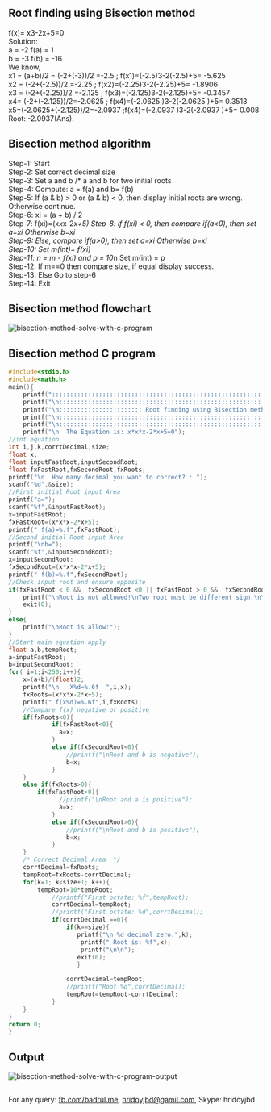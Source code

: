 
## Root finding using Bisection method

f(x)= x3-2x+5=0 <br>
Solution: <br>
a = -2		f(a) = 1<br>
b = -3		f(b) = -16<br>
We know,<br>
x1 = (a+b)/2 =  (-2+(-3))/2  =-2.5 ; f(x1)=(-2.5)3-2(-2.5)+5= -5.625 <br>
x2 = (-2+(-2.5))/2  =-2.25 ; f(x2)=(-2.25)3-2(-2.25)+5= -1.8906 <br>
x3 = (-2+(-2.25))/2  =-2.125 ; f(x3)=(-2.125)3-2(-2.125)+5= -0.3457 <br>
x4= (-2+(-2.125))/2=-2.0625 ; f(x4)=(-2.0625 )3-2(-2.0625 )+5= 0.3513<br>
x5=(-2.0625+(-2.125))/2=-2.0937 ;f(x4)=(-2.0937 )3-2(-2.0937 )+5= 0.008<br>
Root: -2.0937(Ans).<br>

## Bisection method algorithm
Step-1:  Start  <br>
Step-2: Set correct decimal size <br>
Step-3: Set a and b /* a and b for two initial roots <br>
Step-4: Compute: a = f(a) and b= f(b) <br>
 Step-5: If (a & b) > 0 or (a & b) < 0, then display initial roots are wrong. Otherwise continue. <br>
Step-6: xi = (a + b) / 2 <br>
Step-7: f(xi)=(x*x*x-2*x+5)
Step-8: if f(xi) < 0, then compare if(a<0), then set a=xi Otherwise b=xi <br>
Step-9: Else, compare if(a>0), then set a=xi Otherwise b=xi <br>
Step-10: Set m(int)= f(xi) <br>
Step-11: n = m - f(xi) and p = 10*n Set m(int) = p <br>
Step-12: If m==0 then compare size, if equal display success. <br>
Step-13: Else Go to step-6 <br>
Step-14: Exit <br>

## Bisection method flowchart
![bisection-method-solve-with-c-program](https://user-images.githubusercontent.com/15130238/50550077-5fe3c800-0c93-11e9-80a3-6d3aa39b44c7.png)

## Bisection method C program
``` c
#include<stdio.h>
#include<math.h>
main(){
    printf(":::::::::::::::::::::::::::::::::::::::::::::::::::::::::::::::::::::::::::::::::");
    printf("\n:::::::::::::::::::::::::::::::::::::::::::::::::::::::::::::::::::::::::::::::::");
    printf("\n::::::::::::::::::::::: Root finding using Bisection method :::::::::::::::::::::");
    printf("\n:::::::::::::::::::::::::::::::::::::::::::::::::::::::::::::::::::::::::::::::::");
    printf("\n:::::::::::::::::::::::::::::::::::::::::::::::::::::::::::::::::::::::::::::::::\n");
    printf("\n  The Equation is: x*x*x-2*x+5=0");
//int equation
int i,j,k,corrtDecimal,size;
float x;
float inputFastRoot,inputSecondRoot;
float fxFastRoot,fxSecondRoot,fxRoots;
printf("\n  How many decimal you want to correct? : ");
scanf("%d",&size);
//First initial Root input Area
printf("a=");
scanf("%f",&inputFastRoot);
x=inputFastRoot;
fxFastRoot=(x*x*x-2*x+5);
printf(" f(a)=%.f",fxFastRoot);
//Second initial Root input Area
printf("\nb=");
scanf("%f",&inputSecondRoot);
x=inputSecondRoot;
fxSecondRoot=(x*x*x-2*x+5);
printf(" f(b)=%.f",fxSecondRoot);
//Check input root and ensure opposite
if(fxFastRoot < 0 &&  fxSecondRoot <0 || fxFastRoot > 0 &&  fxSecondRoot >0){
    printf("\nRoot is not allowed!\nTwo root must be different sign.\n\n");
    exit(0);
}
else{
    printf("\nRoot is allow:");
}
//Start main equation apply
float a,b,tempRoot;
a=inputFastRoot;
b=inputSecondRoot;
for( i=1;i<250;i++){
    x=(a+b)/(float)2;
    printf("\n   X%d=%.6f  ",i,x);
    fxRoots=(x*x*x-2*x+5);
    printf(" f(x%d)=%.6f",i,fxRoots);
    //Compare f(x) negative or positive
    if(fxRoots<0){
            if(fxFastRoot<0){
              a=x;
            }
            else if(fxSecondRoot<0){
                //printf("\nRoot and b is negative");
                b=x;
            }
    }
    else if(fxRoots>0){
        if(fxFastRoot>0){
              //printf("\nRoot and a is positive");
              a=x;
            }
            else if(fxSecondRoot>0){
                //printf("\nRoot and b is positive");
                b=x;
            }
    }
    /* Correct Decimal Area  */
    corrtDecimal=fxRoots;
    tempRoot=fxRoots-corrtDecimal;
    for(k=1; k<size+1; k++){
        tempRoot=10*tempRoot;
            //printf("First octate: %f",tempRoot);
            corrtDecimal=tempRoot;
            //printf("First octate: %d",corrtDecimal);
            if(corrtDecimal ==0){
                if(k==size){
                   printf("\n %d decimal zero.",k);
                    printf(" Root is: %f",x);
                    printf("\n\n");
                   exit(0);
                   }

                corrtDecimal=tempRoot;
                //printf("Root %d",corrtDecimal);
                tempRoot=tempRoot-corrtDecimal;
            }
    }
}
return 0;
}

```
## Output
![bisection-method-solve-with-c-program-output](https://user-images.githubusercontent.com/15130238/50550170-ee0c7e00-0c94-11e9-873e-0eba0d160f19.png)

##
For any query: [fb.com/badrul.me](https://www.facebook.com/badrul.me), hridoyjbd@gamil.com, Skype: hridoyjbd
